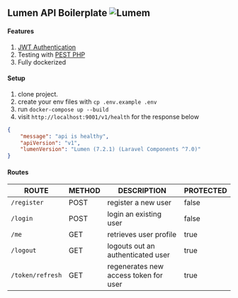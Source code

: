 ## Lumen API Boilerplate ![Lumem](https://github.com/lacasera/lumen-api-boilerplate/workflows/Lumem/badge.svg?branch=master)

#### Features

1. [JWT Authentication](https://github.com/tymondesigns/jwt-auth)
2. Testing with [PEST PHP](https://pestphp.com/)
3. Fully dockerized 

#### Setup

1. clone project.
2. create your env files with `cp .env.example .env`
3. run `docker-compose up --build`
4. visit `http://localhost:9001/v1/health` for the response below

```json
{
    "message": "api is healthy",
    "apiVersion": "v1",
    "lumenVersion": "Lumen (7.2.1) (Laravel Components ^7.0)"
}
```

#### Routes

| ROUTE  | METHOD  |  DESCRIPTION |  PROTECTED  |
|---|---|---|---|
| `/register`  | POST  |  register a new user | false |
|  `/login` | POST  |  login an existing user | false |
|  `/me` |  GET | retrieves user profile  | true |
|  `/logout` | GET | logouts out an authenticated user | true |
| `/token/refresh`| GET | regenerates new access token for user | true |
